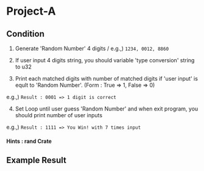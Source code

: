 # Project-A

## Condition 

1. Generate 'Random Number' 4 digits / e.g.,) `1234, 0012, 8860`

2. If user input 4 digits string, you should variable 'type conversion' string to u32

3. Print each matched digits with number of matched digits if 'user input' is eqult to 'Random Number'. (Form : True => 1, False => 0)

e.g.,) `Result : 0001 => 1 digit is correct`

4. Set Loop until user guess 'Random Number' and when exit program, you should print number of user inputs 

e.g.,) `Result : 1111 => You Win! with 7 times input`

#### Hints : rand Crate 

## Example Result
